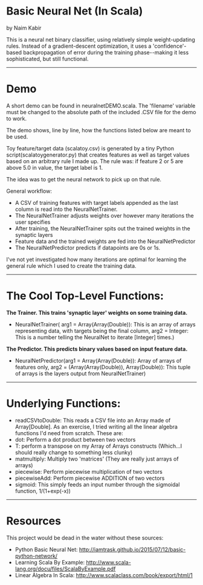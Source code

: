 # Basic Neural Net (In Scala)
by Naim Kabir

This is a neural net binary classifier, using relatively simple weight-updating rules. Instead of a gradient-descent optimization, it uses a 'confidence'-based backpropagation of error during the training phase--making it less sophisticated, but still functional.
***
# Demo
A short demo can be found in neuralnetDEMO.scala. The 'filename' variable must be changed to the absolute path of the included .CSV file for the demo to work.

The demo shows, line by line, how the functions listed below are meant to be used.

Toy feature/target data (scalatoy.csv) is generated by a tiny Python script(scalatoygenerator.py) that creates features as well as target values based on an arbitrary rule I made up. The rule was: if feature 2 or 5 are above 5.0 in value, the target label is 1.

The idea was to get the neural network to pick up on that rule.

General workflow:
* A CSV of training features with target labels appended as the last column is read into the NeuralNetTrainer.
* The NeuralNetTrainer adjusts weights over however many iterations the user specifies
* After training, the NeuralNetTrainer spits out the trained weights in the synaptic layers
* Feature data and the trained weights are fed into the NeuralNetPredictor
* The NeuralNetPredictor predicts if datapoints are 0s or 1s.

I've not yet investigated how many iterations are optimal for learning the general rule which I used to create the training data.
***
# The Cool Top-Level Functions:
**The Trainer. This trains 'synaptic layer' weights on some training data.**
* NeuralNetTrainer( arg1 = Array(Array(Double)): This is an array of arrays representing data, with targets being the final column, arg2 = Integer: This is a number telling the NeuralNet to iterate [Integer] times.)

**The Predictor. This predicts binary values based on input feature data.**
* NeuralNetPredictor(arg1 = Array(Array(Double)): Array of arrays of features only, arg2 = (Array(Array(Double)), Array(Double)): This tuple of arrays is the layers output from NeuralNetTrainer)

***
# Underlying Functions:
* readCSVtoDouble: This reads a CSV file into an Array made of Array[Double].
As an exercise, I tried writing all the linear algebra functions I'd need from scratch. These are:
* dot: Perform a dot product between two vectors
* T: perform a transpose on my Array of Arrays constructs (Which...I should really change to something less clunky)
* matmultiply: Multiply two 'matrices' (They are really just arrays of arrays)
* piecewise: Perform piecewise multiplication of two vectors
* piecewiseAdd: Perform piecewise ADDITION of two vectors
* sigmoid: This simply feeds an input number through the sigmoidal function, 1/(1+exp(-x))

***
# Resources
This project would be dead in the water without these sources:
* Python Basic Neural Net: http://iamtrask.github.io/2015/07/12/basic-python-network/
* Learning Scala By Example: http://www.scala-lang.org/docu/files/ScalaByExample.pdf
* Linear Algebra In Scala: http://www.scalaclass.com/book/export/html/1
